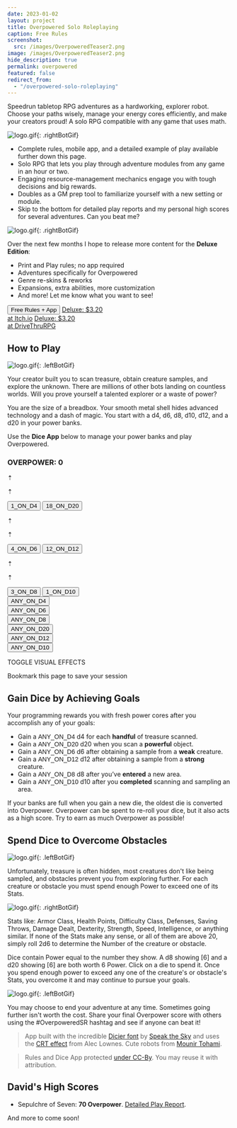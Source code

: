 ```yaml
---
date: 2023-01-02
layout: project
title: Overpowered Solo Roleplaying
caption: Free Rules
screenshot:
  src: /images/OverpoweredTeaser2.png
image: /images/OverpoweredTeaser2.png
hide_description: true
permalink: overpowered
featured: false
redirect_from:
  - "/overpowered-solo-roleplaying"
---
```


Speedrun tabletop RPG adventures as a hardworking, explorer robot. Choose your paths wisely, manage your energy cores efficiently, and make your creators proud! A solo RPG compatible with any game that uses math.

![logo.gif]({{site.url}}/images/overpoweredExamples/OSR1.gif){: .rightBotGif}

 - Complete rules, mobile app, and a detailed example of play available further down this page.
 - Solo RPG that lets you play through adventure modules from any game in an hour or two.
 - Engaging resource-management mechanics engage you with tough decisions and big rewards.
 - Doubles as a GM prep tool to familiarize yourself with a new setting or module.
 - Skip to the bottom for detailed play reports and my personal high scores for several adventures. Can you beat me?

![logo.gif]({{site.url}}/images/overpoweredExamples/OSR4.gif){: .rightBotGif}

Over the next few months I hope to release more content for the **Deluxe Edition**:

 - Print and Play rules; no app required
 - Adventures specifically for Overpowered
 - Genre re-skins & reworks
 - Expansions, extra abilities, more customization
 - And more! Let me know what you want to see!

<div class="shopping-buttons">
<button class="crt btn btn-primary" onClick="document.getElementById('tributeScore').scrollIntoView();" style="overflow: hidden;position: relative;">Free Rules + App</button>
<a target="_blank" href="https://technicalgrimoire.itch.io/overpowered-solo-roleplaying" class="btn btn-primary itchBTN">Deluxe: $3.20<br>at Itch.io</a>
<a target="_blank" href="https://www.drivethrurpg.com/product/318164/Tempered-Legacy" class="btn btn-primary dtrpgBTN">Deluxe: $3.20<br>at DriveThruRPG</a>
</div>

## How to Play

![logo.gif]({{site.url}}/images/overpoweredExamples/OSR3.gif){: .leftBotGif}

Your creator built you to scan treasure, obtain creature samples, and explore the unknown. There are millions of other bots landing on countless worlds. Will you prove yourself a talented explorer or a waste of power?

You are the size of a breadbox. Your smooth metal shell hides advanced technology and a dash of magic. You start with a <span class="d4">d4</span>, <span class="d6">d6</span>, <span class="d8">d8</span>, <span class="d10">d10</span>, <span class="d12">d12</span>, and a <span class="d20">d20</span> in your power banks.

Use the **Dice App** below to manage your power banks and play Overpowered.

<div class="row">
<div class="col-lg-6 col-12" id="overCard">
  <h3 id="tributeScore">OVERPOWER: <span class="dtribute">0</span></h3>
  <div class="row">
    <div id="treasureCore" class="col-4">
      <p class="dicierDark">⇡</p>
      <p class="dicierDark">⇡</p>
      <button onclick="spendTreasure(1)" class="d4 dicierHeavy">1_ON_D4</button>
      <button onclick="spendTreasure(0)" class="d20 dicierHeavy">18_ON_D20</button>
    </div>
    <div id="foeCore" class="col-4">
      <p class="dicierDark">⇡</p>
      <p class="dicierDark">⇡</p>
      <button onclick="spendFoe(1)" class="d6 dicierHeavy">4_ON_D6</button>
      <button onclick="spendFoe(0)" class="d12 dicierHeavy">12_ON_D12</button>
    </div>
    <div id="obstacleCore" class="col-4">
      <p class="dicierDark">⇡</p>
      <p class="dicierDark">⇡</p>
      <button onclick="spendObstacle(1)" class="d8 dicierHeavy">3_ON_D8</button>
      <button onclick="spendObstacle(0)" class="d10 dicierHeavy">1_ON_D10</button>
    </div>
  </div>
  <div class="row">
    <div class="dwhite col-4">
      <button onclick="gainDie(4)" class="dicierHeavy">ANY_ON_D4</button>
    </div>
    <div class="dwhite col-4">
      <button onclick="gainDie(6)" class="dicierHeavy">ANY_ON_D6</button>
    </div>
    <div class="dwhite col-4">
      <button onclick="gainDie(8)" class="dicierHeavy">ANY_ON_D8</button>
    </div>
    <div class="dwhite col-4">
      <button onclick="gainDie(20)" class="dicierHeavy">ANY_ON_D20</button>
    </div>
    <div id="strongGain" class="dwhite col-4">
      <button onclick="gainDie(12)" class="dicierHeavy">ANY_ON_D12</button>
    </div>
    <div id="areaGain" class="dwhite col-4">
      <button onclick="gainDie(10)" class="dicierHeavy">ANY_ON_D10</button>
    </div>
  </div>    
  <p id="rerollButton" style="display: none;">
      <a onclick="rerollDice();return false;"></a>
  </p>
  <div id="crtButton">
  <p><a class="d4" onclick="toggleCRT();return false;">TOGGLE VISUAL EFFECTS</a></p>
  <p>Bookmark this page to save your session</p>
  </div>
</div>
<div class="col-lg-6 col-12">
  <h2 id="gain-dice-by-achieving-goals">Gain Dice by Achieving Goals</h2>
  <p>Your programming rewards you with fresh power cores after you accomplish any of your goals:</p>
  <ul>
  <li>Gain a <span style="font-family: DicierHeavy, sans-serif;">ANY_ON_D4</span> <span class="d4">d4</span> for each <strong>handful</strong> of treasure scanned.</li>
  <li>Gain a <span style="font-family: DicierHeavy, sans-serif;">ANY_ON_D20</span> <span class="d20">d20</span> when you scan a <strong>powerful</strong> object.</li>
  <li>Gain a <span style="font-family: DicierHeavy, sans-serif;">ANY_ON_D6</span> <span class="d6">d6</span> after obtaining a sample from a <strong>weak</strong> creature.</li>
  <li>Gain a <span style="font-family: DicierHeavy, sans-serif;">ANY_ON_D12</span> <span class="d12">d12</span> after obtaining a sample from a <strong>strong</strong> creature.</li>
  <li>Gain a <span style="font-family: DicierHeavy, sans-serif;">ANY_ON_D8</span> <span class="d8">d8</span> after you’ve <strong>entered</strong> a new area.</li>
  <li>Gain a <span style="font-family: DicierHeavy, sans-serif;">ANY_ON_D10</span> <span class="d10">d10</span> after you <strong>completed</strong> scanning and sampling an area.</li>
  </ul>
  <p>If your banks are full when you gain a new die, the oldest die is converted into Overpower. Overpower can be spent to re-roll your dice, but it also acts as a high score. Try to earn as much Overpower as possible!</p>
  </div>
  </div>

## Spend Dice to Overcome Obstacles

![logo.gif]({{site.url}}/images/overpoweredExamples/OSR5.gif){: .leftBotGif}

Unfortunately, treasure is often hidden, most creatures don't like being sampled, and obstacles prevent you from exploring further. For each creature or obstacle you must spend enough Power to exceed one of its Stats.

![logo.gif]({{site.url}}/images/overpoweredExamples/OSR6.gif){: .rightBotGif}

Stats like: Armor Class, Health Points, Difficulty Class, Defenses, Saving Throws, Damage Dealt, Dexterity, Strength, Speed, Intelligence, or anything similar. If none of the Stats make any sense, or all of them are above 20, simply roll 2d6 to determine the Number of the creature or obstacle.

Dice contain Power equal to the number they show. A <span class="d8">d8</span> showing [6] and a <span class="d20">d20</span> showing [6] are both worth 6 Power. Click on a die to spend it. Once you spend enough power to exceed any one of the creature's or obstacle's Stats, you overcome it and may continue to pursue your goals.

![logo.gif]({{site.url}}/images/overpoweredExamples/OSR7.gif){: .leftBotGif}

You may choose to end your adventure at any time. Sometimes going further isn't worth the cost. Share your final Overpower score with others using the #OverpoweredSR hashtag and see if anyone can beat it!

> App built with the incredible [Dicier font](https://speakthesky.itch.io/typeface-dicier) by [Speak the Sky](https://speakthesky.com/) and uses the [CRT effect](http://aleclownes.com/2017/02/01/crt-display.html) from Alec Lownes. Cute robots from [Mounir Tohami](https://mounirtohami.itch.io/26-animated-pixelart-robots).

> Rules and Dice App protected [under CC-By](https://creativecommons.org/licenses/by/4.0/). You may reuse it with attribution.

## David's High Scores

- Sepulchre of Seven: **70 Overpower**. [Detailed Play Report](/david/2023/01/sepulchreoverpowered).

And more to come soon!

<script async src="/assets/generator_resources/overpowered.js" language="javascript" type="text/javascript"></script>
